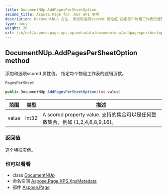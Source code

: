 ```yaml
---
title: DocumentNUp.AddPagesPerSheetOption
second_title: Aspose.Page for .NET API 参考
description: DocumentNUp 方法. 添加和选项scored 属性值 指定每个物理工作表的逻辑页数
type: docs
weight: 20
url: /zh/net/aspose.page.xps.xpsmetadata/documentnup/addpagespersheetoption/
---
```

## DocumentNUp.AddPagesPerSheetOption method

添加和选项scored 属性值。 指定每个物理工作表的逻辑页数。

```csharp
PagesPerSheet
```

```csharp
public DocumentNUp AddPagesPerSheetOption(int value)
```

| 范围 | 类型 | 描述 |
| --- | --- | --- |
| value | Int32 | A scored property value. 支持的集合可以是任何整数集合，例如 {1,2,4,6,8,9,16}。 |

### 返回值

这个特征实例。

### 也可以看看

* class [DocumentNUp](../)
* 命名空间 [Aspose.Page.XPS.XpsMetadata](../../documentnup/)
* 部件 [Aspose.Page](../../../)


